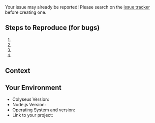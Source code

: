 <!--
Looking for help? Post on the forum instead: http://discuss.colyseus.io
-->

Your issue may already be reported!
Please search on the [issue tracker](../) before creating one.

## Steps to Reproduce (for bugs)
<!--- Provide a link to a live example, or an unambiguous set of steps to -->
<!--- reproduce this bug. Include code to reproduce, if relevant -->
1.
2.
3.
4.

## Context
<!--- How has this issue affected you? What are you trying to accomplish? -->
<!--- Providing context helps us come up with a solution that is most useful in the real world -->

## Your Environment
<!--- Include as many relevant details about the environment you experienced the bug in -->
* Colyseus Version:
* Node.js Version:
* Operating System and version:
* Link to your project:

